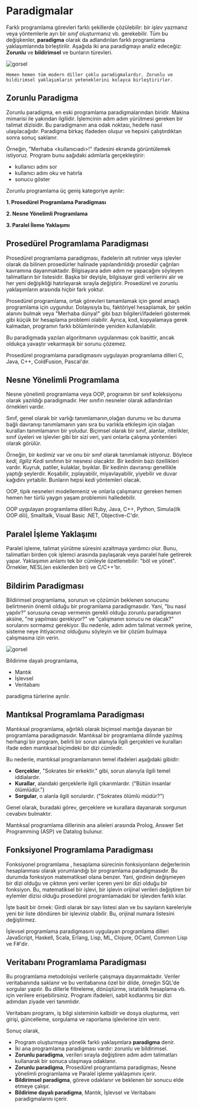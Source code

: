 # Paradigmalar

Farklı programlama görevleri farklı şekillerde çözülebilir: bir *işlev* yazmanız veya yöntemlerle ayrı bir *sınıf* oluşturmanız vb. gerekebilir. Tüm bu değişkenler, **paradigma** olarak da adlandırılan farklı programlama yaklaşımlarında birleştirilir. Aşağıda iki ana paradigmayı analiz edeceğiz: **Zorunlu** ve **bildirimsel** ve bunların türevleri.

![gorsel](https://ucarecdn.com/024d46aa-b898-4713-b3a7-2c095c94b00e/)

```
Hemen hemen tüm modern diller çoklu paradigmalardır. Zorunlu ve bildirimsel yaklaşımların yeteneklerini kolayca birleştirirler.
```

## Zorunlu Paradigma

Zorunlu paradigma, en eski programlama paradigmalarından biridir. Makina mimarisi ile yakından ilgilidir. İşlemcinin adım adım yürütmesi gereken bir talimat dizisidir. Bu paradigmanın ana odak noktası, hedefe nasıl ulaşılacağıdır. Paradigma birkaç ifadeden oluşur ve hepsini çalıştırdıktan sonra sonuç saklanır.

Örneğin, "Merhaba <kullanıcıadı>!" ifadesini ekranda görüntülemek istiyoruz. Program bunu aağıdaki adımlarla gerçekleştirir:

- kullanıcı adını sor
- kullanıcı adını oku ve hatırla
- sonucu göster

Zorunlu programlama üç geniş kategoriye ayrılır: 

**1. Prosedürel Programlama Paradigması**

**2. Nesne Yönelimli Programlama**

**3. Paralel İleme Yaklaşımı**

## Prosedürel Programlama Paradigması

Prosedürel programlama paradigması, ifadelerin alt rutinler veya işlevler olarak da bilinen prosedürler halinade yapılandırıldığı prosedür çağrıları kavramına dayanmaktadır. Bilgisayara adım adım ne yapacağını söyleyen talimatların bir listesidir. Başka bir deyişle, bilgisayar girdi verilerini alır ve her yeni değişikliği hatırlayarak sırayla değiştirir. Prosedürel ve zorunlu yaklaşımların arasında hiçbir fark yoktur.

Prosedürel programlama, ortak görevleri tamamlamak için genel amaçlı programlama için uygundur. Dolayısıyla bu, faktöriyel hesaplamak, bir şeklin alanını bulmak veya "Merhaba dünya!" gibi bazı bilgileri/ifadeleri göstermek gibi küçük bir hesaplama problemi olabilir. Ayrıca, kod, kopyalamaya gerek kalmadan, programın farklı bölümlerinde yeniden kullanılabilir.

Bu paradigmada yazılan algoritmanın uygulanması çok basittir, ancak oldukça yavaştır vekarmaşık bir sorunu çözemez.

Prosedürel programlama paradigmasını uygulayan programlama dilleri C, Java, C++, ColdFusion, Pascal'dır.

## Nesne Yönelimli Programlama

Nesne yönelimli programlama veya OOP, programın bir sınıf koleksiyonu olarak yazıldığı paradigmadır. Her sınıfın nesneler olarak adlandırılan örnekleri vardır.

Sınıf, genel olarak bir varlığı tanımlamanın,olağan durumu ve bu duruma bağlı davranışı tanımlamanın yanı sıra bu varlıkla etkileşim için olağan kuralları tanımlamanın bir yoludur. Biçimsel olarak bir sınıf, alanlar, nitelikler, sınıf üyeleri ve işlevler gibi bir sizi veri, yani onlarla çalışma yöntemleri olarak görülür.

Örneğin, bir *kedimiz* var ve onu bir sınıf olarak tanımlamak istiyoruz. Böylece *kedi, ilgiliz Kedi* sınıfının bir nesnesi olacaktır. Bir kedinin bazı özellikleri vardır. Kuyruk, patiler, kulaklar, bıyıklar. Bir kedinin davranışı genellikle yaptığı şeylerdir. Koşabilir, zıplayabilir, miyavlayabilir, yiyebilir ve duvar kağıdını yırtabilir. Bunların hepsi *kedi* yöntemleri olacak.

OOP, tipik nesneleri modellemeniz ve onlarla çalışmanız gereken hemen hemen her türlü yaygın yaşam problemini halledebilir.

OOP uygulayan programlama dilleri Ruby, Java, C++, Python, Simula(ilk OOP dili), Smalltalk, Visual Basic .NET, Objective-C'dir.

## Paralel İşleme Yaklaşımı

Paralel işleme, talimat yürütme süresini azaltmaya yardımcı olur. Bunu, talimatları birden çok işlemci arasında paylaşarak veya paralel hale getirerek yapar. Yaklaşımın anlamı tek bir cümleyle özetlenebilir: "böl ve yönet". Örnekler, NESL(en eskilerden biri) ve C/C++'tır.

## Bildirim Paradigması

Bildirimsel programlama, sorunun ve çözümün beklenen sonucunu belirtmenin önemli olduğu bir programlama paradigmasıdır. Yani, "bu nasıl yapılır?" sorusuna cevap vermenin gerekli olduğu zorunlu paradigmanın aksine, "ne yapılması gerekiyor?" ve "çalışmanın sonucu ne olacak?" sorularını sormamız gerekiyor. Bu nedenle, adım adım talimat vermek yerine, sisteme neye ihtiyacımız olduğunu söyleyin ve bir çözüm bulmaya çalışmasına izin verin.

![gorsel](https://ucarecdn.com/708d0047-47c5-45c6-834b-18db7b1d1865/)

Bildirime dayalı programlama,
- Mantık
- İşlevsel
- Veritabanı

paradigma türlerine ayrılır.

## Mantıksal Programlama Paradigması

Mantıksal programlama, ağırlıklı olarak biçimsel mantığa dayanan bir programlama paradigmasıdır. Mantıksal bir programlama dilinde yazılmış herhangi bir program, belirli bir sorun alanıyla ilgili gerçekleri ve kuralları ifade eden mantıksal biçimdeki bir dizi cümledir.

Bu nedenle, mantıksal programlamanın temel ifadeleri aşağıdaki gibidir:
- **Gerçekler**, "Sokrates bir erkektir." gibi, sorun alanıyla ilgili temel iddialardır.
- **Kurallar**, alandaki gerçeklerle ilgili çıkarımlardır. ("Bütün insanlar ölümlüdür.")
- **Sorgular**, o alanla ilgili sorulardır. ("Sokrates ölümlü müdür?")

Genel olarak, buradaki görev, gerçeklere ve kurallara dayanarak sorgunun cevabını bulmaktır.

Mantıksal programlama dillerinin ana aileleri arasında Prolog, Answer Set Programming (ASP) ve Datalog bulunur.

## Fonksiyonel Programlama Paradigması

Fonksiyonel programlama , hesaplama sürecinin fonksiyonların değerlerinin hesaplanması olarak yorumlandığı bir programlama paradigmasıdır. Bu durumda fonksiyon matematiksel olana benzer. Yani, girdinin değişmeyen bir dizi olduğu ve çıktının yeni veriler içeren yeni bir dizi olduğu bir fonksiyon. Bu, matematiksel bir işlevi, bir işlevin orijinal verileri değiştiren bir eylemler dizisi olduğu prosedürel programlamadaki bir işlevden farklı kılar.

İşte basit bir örnek: Girdi olarak bir sayı listesi alan ve bu sayıların kareleriyle yeni bir liste döndüren bir işleviniz olabilir. Bu, orijinal numara listesini değiştirmez.

İşlevsel programlama paradigmasını uygulayan programlama dilleri JavaScript, Haskell, Scala, Erlang, Lisp, ML, Clojure, OCaml, Common Lisp ve F#'dir.

## Veritabanı Programlama Paradigması

Bu programlama metodolojisi verilerle çalışmaya dayanmaktadır. Veriler veritabanında saklanır ve bu veritabanına özel bir dilde, örneğin SQL'de sorgular yapılır. Bu dillerle filtreleme, dönüştürme, istatistik hesaplama vb. için verilere erişebilirsiniz. Program ifadeleri, sabit kodlanmış bir dizi adımdan ziyade veri tanımlıdır.

Veritabanı programı, iş bilgi sisteminin kalbidir ve dosya oluşturma, veri girişi, güncelleme, sorgulama ve raporlama işlevlerine izin verir.

Sonuç olarak,

- Program oluşturmaya yönelik farklı yaklaşımlara **paradigma** denir.
- İki ana programlama paradigması vardır: zorunlu ve bildirimsel.
- **Zorunlu paradigma**, verileri sırayla değiştiren adım adım talimatları kullanarak bir sonuca ulaşmaya odaklanır.
- **Zorunlu paradigma**, Prosedürel programlama paradigması, Nesne yönelimli programlama ve Paralel işleme yaklaşımını içerir.
- **Bildirimsel paradigma**, göreve odaklanır ve beklenen bir sonucu elde etmeye çalışır.
- **Bildirime dayalı paradigma**, Mantık, İşlevsel ve Veritabanı paradigmalarını içerir.
